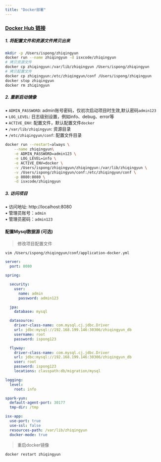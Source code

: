 ```yaml
---
title: "Docker部署"
---
```


### [Docker Hub 链接](https://hub.docker.com/r/isxcode/zhiqingyun)

##### 1. 将配置文件和资源文件拷贝出来

```bash
mkdir -p /Users/ispong/zhiqingyun
docker run --name zhiqingyun -d isxcode/zhiqingyun
# 拷贝资源文件
docker cp zhiqingyun:/var/lib/zhiqingyun /Users/ispong/zhiqingyun
# 拷贝配置文件
docker cp zhiqingyun:/etc/zhiqingyun/conf /Users/ispong/zhiqingyun
docker stop zhiqingyun
docker rm zhiqingyun
```

##### 2. 重新启动镜像

▪ `ADMIN_PASSWORD`: admin账号密码，仅初次启动项目时生效,默认密码`admin123`<br/>
▪ `LOG_LEVEL`: 日志级别设置，例如info、debug、error等 <br/>
▪ `ACTIVE_ENV`: 配置文件，默认配置文件`docker` <br/>
▪ `/var/lib/zhiqingyun`: 资源目录 <br/>
▪ `/etc/zhiqingyun/conf`: 配置文件目录 <br/>

```bash
docker run --restart=always \
    --name zhiqingyun\
    -e ADMIN_PASSWORD=admin123 \
    -e LOG_LEVEL=info \
    -e ACTIVE_ENV=docker \
    -v /Users/ispong/zhiqingyun/zhiqingyun:/var/lib/zhiqingyun \
    -v /Users/ispong/zhiqingyun/conf:/etc/zhiqingyun/conf \
    -p 8080:8080 \
    -d isxcode/zhiqingyun
```

##### 3. 访问项目

▪ 访问地址: http://localhost:8080 <br/>
▪ 管理员账号：`admin` <br/>
▪ 管理员密码：`admin123`

#### 配置Mysql数据源 (可选)

> 修改项目配置文件

```bash
vim /Users/ispong/zhiqingyun/conf/application-docker.yml
```

```yml
server:
  port: 8080

spring:

  security:
    user:
      name: admin
      password: admin123

  jpa:
    database: mysql

  datasource:
    driver-class-name: com.mysql.cj.jdbc.Driver
    url: jdbc:mysql://192.168.199.146:30306/zhiqingyun_db
    username: root
    password: ispong123

  flyway:
    driver-class-name: com.mysql.cj.jdbc.Driver
    url: jdbc:mysql://192.168.199.146:30306/zhiqingyun_db
    user: root
    password: ispong123
    locations: classpath:db/migration/mysql

logging:
  level:
    root: info

spark-yun:
  default-agent-port: 30177
  tmp-dir: /tmp

isx-app:
  use-port: true
  use-ssl: false
  resources-path: /var/lib/zhiqingyun
  docker-mode: true
```

> 重启docker镜像

```bash
docker restart zhiqingyun
```